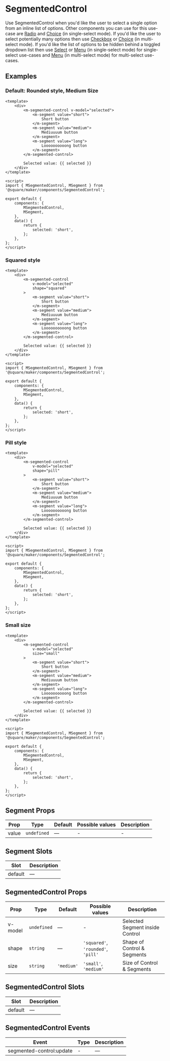 # SegmentedControl

Use SegmentedControl when you'd like the user to select a single option from an inline list of options. Other components you can use for this use-case are [Radio](#/Radio) and [Choice](#/Choice) (in single-select mode). If you'd like the user to select potentially many options then use [Checkbox](#/Checkbox) or [Choice](#/Choice) (in multi-select mode). If you'd like the list of options to be hidden behind a toggled dropdown list then use [Select](#/Select) or [Menu](#/Menu) (in single-select mode) for single-select use-cases and [Menu](#/Menu) (in multi-select mode) for multi-select use-cases.

## Examples

### Default: Rounded style, Medium Size

```vue
<template>
	<div>
		<m-segmented-control v-model="selected">
			<m-segment value="short">
				Short button
			</m-segment>
			<m-segment value="medium">
				Mediuuuum button
			</m-segment>
			<m-segment value="long">
				Loooooooooong button
			</m-segment>
		</m-segmented-control>

		Selected value: {{ selected }}
	</div>
</template>

<script>
import { MSegmentedControl, MSegment } from '@square/maker/components/SegmentedControl';

export default {
	components: {
		MSegmentedControl,
		MSegment,
	},
	data() {
		return {
			selected: 'short',
		};
	},
};
</script>
```

### Squared style

```vue
<template>
	<div>
		<m-segmented-control
			v-model="selected"
			shape="squared"
		>
			<m-segment value="short">
				Short button
			</m-segment>
			<m-segment value="medium">
				Mediuuuum button
			</m-segment>
			<m-segment value="long">
				Loooooooooong button
			</m-segment>
		</m-segmented-control>

		Selected value: {{ selected }}
	</div>
</template>

<script>
import { MSegmentedControl, MSegment } from '@square/maker/components/SegmentedControl';

export default {
	components: {
		MSegmentedControl,
		MSegment,
	},
	data() {
		return {
			selected: 'short',
		};
	},
};
</script>
```

### Pill style

```vue
<template>
	<div>
		<m-segmented-control
			v-model="selected"
			shape="pill"
		>
			<m-segment value="short">
				Short button
			</m-segment>
			<m-segment value="medium">
				Mediuuuum button
			</m-segment>
			<m-segment value="long">
				Loooooooooong button
			</m-segment>
		</m-segmented-control>

		Selected value: {{ selected }}
	</div>
</template>

<script>
import { MSegmentedControl, MSegment } from '@square/maker/components/SegmentedControl';

export default {
	components: {
		MSegmentedControl,
		MSegment,
	},
	data() {
		return {
			selected: 'short',
		};
	},
};
</script>
```

### Small size

```vue
<template>
	<div>
		<m-segmented-control
			v-model="selected"
			size="small"
		>
			<m-segment value="short">
				Short button
			</m-segment>
			<m-segment value="medium">
				Mediuuuum button
			</m-segment>
			<m-segment value="long">
				Loooooooooong button
			</m-segment>
		</m-segmented-control>

		Selected value: {{ selected }}
	</div>
</template>

<script>
import { MSegmentedControl, MSegment } from '@square/maker/components/SegmentedControl';

export default {
	components: {
		MSegmentedControl,
		MSegment,
	},
	data() {
		return {
			selected: 'short',
		};
	},
};
</script>
```


<!-- api-tables:start -->
## Segment Props

| Prop  | Type        | Default | Possible values | Description |
| ----- | ----------- | ------- | --------------- | ----------- |
| value | `undefined` | —       | -               | -           |


## Segment Slots

| Slot    | Description |
| ------- | ----------- |
| default | —           |


## SegmentedControl Props

| Prop    | Type        | Default    | Possible values                    | Description                     |
| ------- | ----------- | ---------- | ---------------------------------- | ------------------------------- |
| v-model | `undefined` | —          | -                                  | Selected Segment inside Control |
| shape   | `string`    | —          | `'squared'`, `'rounded'`, `'pill'` | Shape of Control & Segments     |
| size    | `string`    | `'medium'` | `'small'`, `'medium'`              | Size of Control & Segments      |


## SegmentedControl Slots

| Slot    | Description |
| ------- | ----------- |
| default | —           |


## SegmentedControl Events

| Event                    | Type | Description |
| ------------------------ | ---- | ----------- |
| segmented-control:update | -    | —           |
<!-- api-tables:end -->
